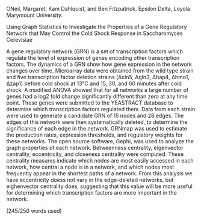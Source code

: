 ONeil, Margaret, Kam Dahlquist, and Ben Fitzpatrick. Epsilon Delta, Loyola Marymount University.  

Using Graph Statistics to Investigate the Properties of a Gene Regulatory Network that May Control the Cold Shock Response in Saccharomyces Cerevisiae



A gene regulatory network (GRN) is a set of transcription factors which regulate the level of expression of genes encoding other transcription factors. The dynamics of a GRN show how gene expression in the network changes over time. Microarray data were obtained from the wild type strain and five transcription factor deletion strains (Δcin5, Δgln3, Δhap4, Δhmo1, Δzap1) before cold shock at 13°C and 15, 30, and 60 minutes after cold shock. A modified ANOVA showed that for all networks a large number of genes had a log2 fold change significantly different than zero at any time point. These genes were submitted to the YEASTRACT database to determine which transcription factors regulated them. Data from each strain were used to generate a candidate GRN of 15 nodes and 28 edges. The edges of this network were then systematically deleted, to determine the significance of each edge in the network. GRNmap was used to estimate the production rates, expression thresholds, and regulatory weights for these networks. The open source software, Gephi, was used to analyze the graph properties of each network. Betweenness centrality, eigenvector centrality, eccentricity, and closeness centrality were computed. These centrality measures indicate which nodes are most easily accessed in each network, how central a node is in a network, and which nodes most frequently appear in the shortest paths of a network.  From this analysis we have eccentricity doess not vary in the edge-deleted networks, but eighenvector centrality does, suggesting that this value will be more useful for determining which transcription factors are more important in the network.

(245/250 words used)

